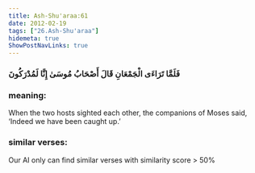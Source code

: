 ```yaml
---
title: Ash-Shu'araa:61
date: 2012-02-19
tags: ["26.Ash-Shu'araa"]
hidemeta: true 
ShowPostNavLinks: true 
---
```

### فَلَمَّا تَرَاءَى الْجَمْعَانِ قَالَ أَصْحَابُ مُوسَىٰ إِنَّا لَمُدْرَكُونَ
### meaning: 
When the two hosts sighted each other, the companions of Moses said, ‘Indeed we have been caught up.’
### similar verses: 

Our AI only can find similar verses with similarity score > 50% 




